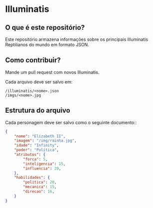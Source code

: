 Illuminatis
===========

## O que é este repositório?

Este repositório armazena informações sobre os principais Illuminatis Reptilianos do mundo em formato JSON.

## Como contribuir?

Mande um pull request com novos Illuminatis. 

Cada arquivo deve ser salvo em:

```
/illuminatis/<nome>.json
/imgs/<nome>.jpg
```

## Estrutura do arquivo

Cada personagem deve ser salvo como o seguinte documento::

```json
{
    "nome": "Elizabeth II",
    "imagem": "/img/rainha.jpg",
    "idade": "Infinity",
    "poder": "Política", 
    "atributos": {
        "forca": 5,
        "inteligencia": 15,
        "influencia": 20,
    },
    "habilidades": {
        "politica": 20,
        "mecanica": 15, 
        "direcao": 16,
    }
}
```

